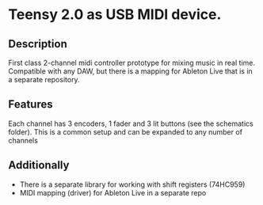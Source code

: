 # Teensy 2.0 as USB MIDI device.

## Description

First class 2-channel midi controller prototype for mixing music in real time. Compatible with any DAW, but there is a mapping for Ableton Live that is in a separate repository.

## Features

Each channel has 3 encoders, 1 fader and 3 lit buttons (see the schematics folder). This is a common setup and can be expanded to any number of channels

## Additionally

- There is a separate library for working with shift registers (74HC959)
- MIDI mapping (driver) for Ableton Live in a separate repo